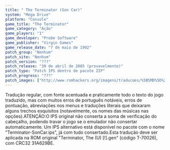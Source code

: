 ```yaml
---
title: " The Terminator (Son Car)"
system: "Mega Drive"
platform: "Console"
game_title: "The Terminator"
game_category: "Ação"
game_players: "1"
game_developer: "Probe Software"
game_publisher: "Virgin Games"
game_release_date: "7 de maio de 1992"
patch_group: "Nenhum"
patch_site: "Nenhum"
patch_version: "???"
patch_release: "30 de abril de 2005 (provavelmente)"
patch_type: "Patch IPS dentro de pacote ZIP"
patch_progress: "???"
patch_images: ["http://www.romhackers.org/imagens/traducoes/%5BSMD%5D%20The%20Terminator%20-%20Son%20Car%20-%201.png","http://www.romhackers.org/imagens/traducoes/%5BSMD%5D%20The%20Terminator%20-%20Son%20Car%20-%202.png","http://www.romhackers.org/imagens/traducoes/%5BSMD%5D%20The%20Terminator%20-%20Son%20Car%20-%203.png"]
---
```

Tradução regular, com fonte acentuada e praticamente todo o texto do jogo traduzido, mas com muitos erros de português notáveis, erros de pontuação, abreviações nos menus e traduções literais que deixaram alguns trechos esquisitos (notavelmente, os nomes das músicas nas opções).ATENÇÃO:O IPS original não conserta a soma de verificação do cabeçalho, podendo travar o jogo se o emulador não consertar automaticamente. Um IPS alternativo está disponível no pacote com o nome "Terminator-SonCar.ips", já com tudo consertado.Esta tradução deve ser aplicada na ROM original "Terminator, The (U) [!].gen" (código T-70026), com CRC32 31A629BE.